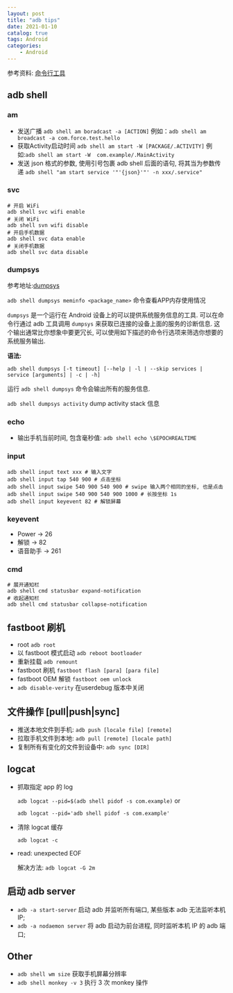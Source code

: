 ```yaml
---
layout: post
title: "adb tips"
date: 2021-01-10
catalog: true
tags: Android
categories: 
    - Android
---
```


参考资料: [命令行工具](https://developer.android.google.cn/studio/command-line/)

## adb shell

### am

* 发送广播 `adb shell am boradcast -a [ACTION]` 例如：`adb shell am broadcast -a com.force.test.hello`
* 获取Activity启动时间 `adb shell am start -W [PACKAGE/.ACTIVITY]` 例如:`adb shell am start -W  com.example/.MainActivity`
* 发送 json 格式的参数, 使用引号包裹 adb shell 后面的语句, 将其当为参数传递 `adb shell "am start service '"'{json}'"' -n xxx/.service"`

### svc

```shell
# 开启 WiFi
adb shell svc wifi enable
# 关闭 WiFi
adb shell svn wifi disable
# 开启手机数据
adb shell svc data enable
# 关闭手机数据
adb shell svc data disable
```

### dumpsys

参考地址:[dumpsys](https://developer.android.google.cn/studio/command-line/dumpsys)

`adb shell dumpsys meminfo <package_name>` 命令查看APP内存使用情况

`dumpsys` 是一个运行在 Android 设备上的可以提供系统服务信息的工具. 可以在命令行通过 adb 工具调用 `dumpsys` 来获取已连接的设备上面的服务的诊断信息. 这个输出通常比你想象中要更冗长, 可以使用如下描述的命令行选项来筛选你想要的系统服务输出.

**语法:**

`adb shell dumpsys [-t timeout] [--help | -l | --skip services | service [arguments] | -c | -h]`

运行 `adb shell dumpsys` 命令会输出所有的服务信息. 

`adb shell dumpsys activity` dump activity stack 信息

### echo

* 输出手机当前时间, 包含毫秒值: `adb shell echo \$EPOCHREALTIME`

### input

```shell
adb shell input text xxx # 输入文字
adb shell input tap 540 900 # 点击坐标
adb shell input swipe 540 900 540 900 # swipe 输入两个相同的坐标, 也是点击 
adb shell input swipe 540 900 540 900 1000 # 长按坐标 1s
adb shell input keyevent 82 # 解锁屏幕
```

### keyevent

* Power   ->  26
* 解锁    ->  82
* 语音助手 -> 261

### cmd

```shell
# 展开通知栏
adb shell cmd statusbar expand-notification
# 收起通知栏
adb shell cmd statusbar collapse-notification
```

## fastboot 刷机

* root `adb root`
* 以 fastboot 模式启动 `adb reboot bootloader`
* 重新挂载 `adb remount`
* fastboot 刷机 `fastboot flash [para] [para file]`
* fastboot OEM 解锁 `fastboot oem unlock`
* `adb disable-verity` 在userdebug 版本中关闭

## 文件操作 [pull|push|sync]

* 推送本地文件到手机: `adb push [locale file] [remote]`
* 拉取手机文件到本地: `adb pull [remote] [locale path]`
* 复制所有有变化的文件到设备中: `adb sync [DIR]`

## logcat

* 抓取指定 app 的 log

    `adb logcat --pid=$(adb shell pidof -s com.example)` or 
    
    `adb logcat --pid='adb shell pidof -s com.example'`

*  清除 logcat 缓存

    `adb logcat -c`

* read: unexpected EOF

    解决方法: `adb logcat -G 2m`

## 启动 adb server

* `adb -a start-server`       启动 adb 并监听所有端口, 某些版本 adb 无法监听本机 IP;
* `adb -a nodaemon server`    将 adb 启动为前台进程, 同时监听本机 IP 的 adb 端口;

## Other

* `adb shell wm size` 获取手机屏幕分辨率
* `adb shell monkey -v 3` 执行 3 次 monkey 操作